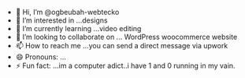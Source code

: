- 👋 Hi, I’m @ogbeubah-webtecko
- 👀 I’m interested in ...designs
- 🌱 I’m currently learning ...video editing 
- 💞️ I’m looking to collaborate on ... WordPress woocommerce website 
- 📫 How to reach me ...you can send a direct message via upwork 
- 😄 Pronouns: ...
- ⚡ Fun fact: ...im a computer adict..i have 1 and 0 running in my vain.

<!---
ogbeubah-webtecko is a ✨ special ✨ repository because its `README.md` (this file) appears on your GitHub profile.
You can click the Preview link to take a look at your changes.
--->
